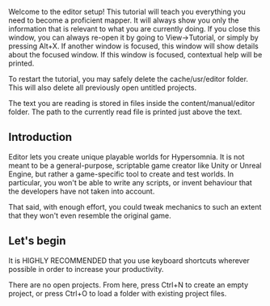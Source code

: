 Welcome to the editor setup!
This tutorial will teach you everything you need to become a proficient mapper.
It will always show you only the information that is relevant to what you are currently doing.
If you close this window, you can always re-open it by going to View->Tutorial, or simply by pressing Alt+X. 
If another window is focused, this window will show details about the focused window.
If this window is focused, contextual help will be printed.

To restart the tutorial, you may safely delete the cache/usr/editor folder.
This will also delete all previously open untitled projects.
 
The text you are reading is stored in files inside the content/manual/editor folder.
The path to the currently read file is printed just above the text.

## Introduction

Editor lets you create unique playable worlds for Hypersomnia.
It is not meant to be a general-purpose, scriptable game creator like Unity or Unreal Engine,
but rather a game-specific tool to create and test worlds.
In particular, you won't be able to write any scripts,
or invent behaviour that the developers have not taken into account.

That said, with enough effort, you could tweak mechanics to such an extent that they won't even resemble the original game.

## Let's begin

It is HIGHLY RECOMMENDED that you use keyboard shortcuts wherever possible in order to increase your productivity.

There are no open projects. 
From here, press Ctrl+N to create an empty project,
or press Ctrl+O to load a folder with existing project files.
